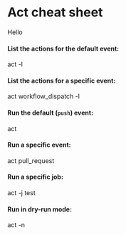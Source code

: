 # Act cheat sheet

Hello

#### List the actions for the default event:

act -l

#### List the actions for a specific event:

act workflow_dispatch -l

#### Run the default (`push`) event:

act

#### Run a specific event:

act pull_request

#### Run a specific job:

act -j test

#### Run in dry-run mode:

act -n
